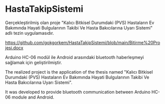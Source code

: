 # HastaTakipSistemi

Gerçekleştirilmiş olan proje "Kalıcı Bitkisel Durumdaki (PVS) Hastaların Ev Bakımında Hayati Bulgularının Takibi Ve Hasta Bakıcılarına Uyarı Sistemi" adlı tezin uygulamasıdır.

https://github.com/gokgorkem/HastaTakipSistemi/blob/main/Bitirme%20Projesi.docx

Arduino HC-06 modül ile Android arasındaki bluetooth haberleşmeyi sağlamak için geliştirilmiştir.

The realized project is the application of the thesis named "Kalıcı Bitkisel Durumdaki (PVS) Hastaların Ev Bakımında Hayati Bulgularının Takibi Ve Hasta Bakıcılarına Uyarı Sistemi".

It was developed to provide bluetooth communication between Arduino HC-06 module and Android.
